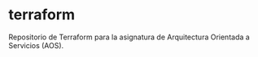 # terraform
Repositorio de Terraform para la asignatura de Arquitectura Orientada a Servicios (AOS).
